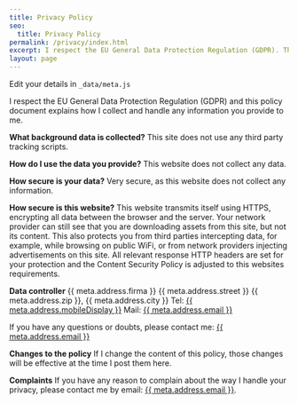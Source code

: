 ```yaml
---
title: Privacy Policy
seo:
  title: Privacy Policy
permalink: /privacy/index.html
excerpt: I respect the EU General Data Protection Regulation (GDPR). This policy document explains how I collect and handle any information you provide to me.
layout: page
---
```


Edit your details in `_data/meta.js`

I respect the EU General Data Protection Regulation (GDPR) and this policy document explains how I collect and handle any information you provide to me.

**What background data is collected?**
This site does not use any third party tracking scripts.

**How do I use the data you provide?**
This website does not collect any data.

**How secure is your data?**
Very secure, as this website does not collect any information.

**How secure is this website?**
This website transmits itself using HTTPS, encrypting all data between the browser and the server. Your network provider can still see that you are downloading assets from this site, but not its content. This also protects you from third parties intercepting data, for example, while browsing on public WiFi, or from network providers injecting advertisements on this site. All relevant response HTTP headers are set for your protection and the Content Security Policy is adjusted to this websites requirements.

**Data controller**
{{ meta.address.firma }}
{{ meta.address.street }}
{{ meta.address.zip }}, {{ meta.address.city }}
Tel: <a href="tel:{{ meta.address.mobileCall }}">{{ meta.address.mobileDisplay }}</a>
Mail: <a href="mailto:{{ meta.address.email }}">{{ meta.address.email }}</a>

If you have any questions or doubts, please contact me: <a href="mailto:{{ meta.address.email }}">{{ meta.address.email }}</a>

**Changes to the policy**
If I change the content of this policy, those changes will be effective at the time I post them here.

**Complaints**
If you have any reason to complain about the way I handle your privacy, please contact me by email: <a href="mailto:{{ meta.address.email }}">{{ meta.address.email }}</a>.
